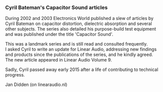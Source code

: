 
### Cyril Bateman's Capacitor Sound articles



During 2002 and 2003 Electronics World published a slew of articles by Cyril Bateman on capacitor distortion, dielectric absorption and several other subjects. The series also detailed his purpose-build test equipment and was published under the title 'Capacitor Sound'.

This was a landmark series and is still read and consulted frequently.  
I asked Cyril to write an update for Linear Audio, addressing new findings and products since the publications of the series, and he kindly agreed.  
The new article appeared in Linear Audio Volume 9.  
  
Sadly, Cyril passed away early 2015 after a life of contributing to technical progress.

Jan Didden (on linearaudio.nl)
